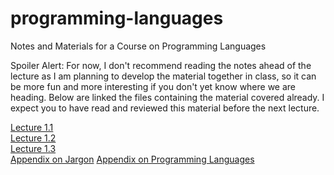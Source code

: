 # programming-languages
Notes and Materials for a Course on Programming Languages

Spoiler Alert: For now, I don't recommend reading the notes ahead of the lecture as I am planning to develop the material together in class, so it can be more fun and more interesting if you don't yet know where we are heading. Below are linked the files containing the material covered already. I expect you to have read and reviewed this material before the next lecture.

[Lecture 1.1](https://github.com/alexhkurz/programming-languages/blob/master/lecture-1.1.md)  
[Lecture 1.2](https://github.com/alexhkurz/programming-languages/blob/master/lecture-1.2.md)  
[Lecture 1.3](https://github.com/alexhkurz/programming-languages/blob/master/lecture-1.3.md)  
[Appendix on Jargon](https://github.com/alexhkurz/programming-languages/blob/master/appendix-jargon.md) 
[Appendix on Programming Languages](https://github.com/alexhkurz/programming-languages/blob/master/appendix-programming-languages.md)  
